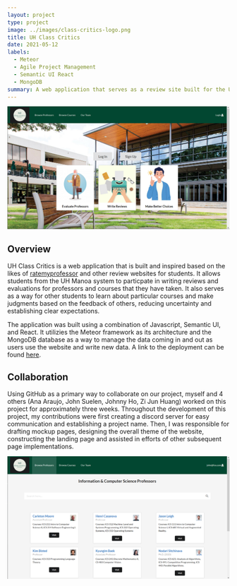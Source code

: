 ```yaml
---
layout: project
type: project
image: ../images/class-critics-logo.png
title: UH Class Critics
date: 2021-05-12
labels:
  - Meteor
  - Agile Project Management
  - Semantic UI React
  - MongoDB
summary: A web application that serves as a review site built for the UH Manoa community,
---
```


<img class="ui large image" src="../images/class-critics-landing.png">


## Overview

UH Class Critics is a web application that is built and inspired based on the likes of [ratemyprofessor](https://www.ratemyprofessors.com/) and other review websites for students. It allows students from the UH Manoa system to particpate in writing reviews and evaluations for professors and courses that they have taken. It also serves as a way for other students to learn about particular courses and make judgments based on the feedback of others, reducing uncertainty and establishing clear expectations. 

The application was built using a combination of Javascript, Semantic UI, and React. It utilizies the Meteor framework as its architecture and the MongoDB database as a way to manage the data coming in and out as users use the website and write new data. A link to the deployment can be found [here](https://class-critics.xyz/#/).

## Collaboration

Using GitHub as a primary way to collaborate on our project, myself and 4 others (Ana Araujo, John Suelen, Johnny Ho, Zi Jun Huang) worked on this project for approximately three weeks. Throughout the development of this project, my contributions were first creating a discord server for easy communication and establishing a project name. Then, I was responsible for drafting mockup pages, designing the overall theme of the website, constructing the landing page and assisted in efforts of other subsequent page implementations.

<img class="ui large image" src="../images/professors.png">
